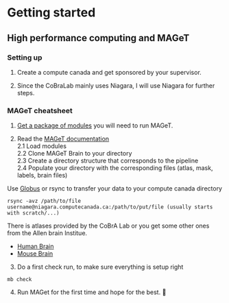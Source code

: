 # Getting started 
## High performance computing and MAGeT

### Setting up 
1. Create a compute canada and get sponsored by your supervisor.

2. Since the CoBraLab mainly uses Niagara, I will use Niagara for further steps.

### MAGeT cheatsheet
1. [Get a package of modules](https://github.com/CoBrALab/documentation/wiki/Getting-Started-on-Niagara) you will need to run MAGeT.
  
2. Read the [MAGeT documentation](https://github.com/CobraLab/documentation/wiki/MAGeTBrain)  
  2.1  Load modules  
  2.2  Clone MAGeT Brain to your directory  
  2.3 Create a directory structure that corresponds to the pipeline  
  2.4 Populate your directory with the corresponding files (atlas, mask, labels, brain files)        
  
Use [Globus](https://www.globus.org/) or rsync to transfer your data to your compute canada directory      
      
```
rsync -avz /path/to/file username@niagara.computecanada.ca:/path/to/put/file (usually starts with scratch/...)
```  
    
There is atlases provided by the CoBrA Lab or you get some other ones from the Allen brain Institue.      
   * [Human Brain](https://github.com/cobralab/atlases)  
   * [Mouse Brain](https://wiki.mouseimaging.ca/display/MICePub/Mouse+Brain+Atlases)  
    
3. Do a first check run, to make sure everything is setup right  
```
mb check
```
4. Run MAGet for the first time and hope for the best. :pray:

